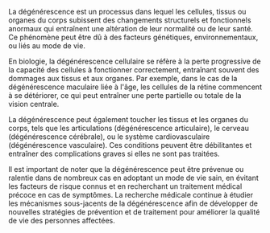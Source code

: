 La dégénérescence est un processus dans lequel les cellules, tissus ou organes du corps subissent des changements structurels et fonctionnels anormaux qui entraînent une altération de leur normalité ou de leur santé. Ce phénomène peut être dû à des facteurs génétiques, environnementaux, ou liés au mode de vie.

En biologie, la dégénérescence cellulaire se réfère à la perte progressive de la capacité des cellules à fonctionner correctement, entraînant souvent des dommages aux tissus et aux organes. Par exemple, dans le cas de la dégénérescence maculaire liée à l'âge, les cellules de la rétine commencent à se détériorer, ce qui peut entraîner une perte partielle ou totale de la vision centrale.

La dégénérescence peut également toucher les tissus et les organes du corps, tels que les articulations (dégénérescence articulaire), le cerveau (dégénérescence cérébrale), ou le système cardiovasculaire (dégénérescence vasculaire). Ces conditions peuvent être débilitantes et entraîner des complications graves si elles ne sont pas traitées.

Il est important de noter que la dégénérescence peut être prévenue ou ralentie dans de nombreux cas en adoptant un mode de vie sain, en évitant les facteurs de risque connus et en recherchant un traitement médical précoce en cas de symptômes. La recherche médicale continue à étudier les mécanismes sous-jacents de la dégénérescence afin de développer de nouvelles stratégies de prévention et de traitement pour améliorer la qualité de vie des personnes affectées.